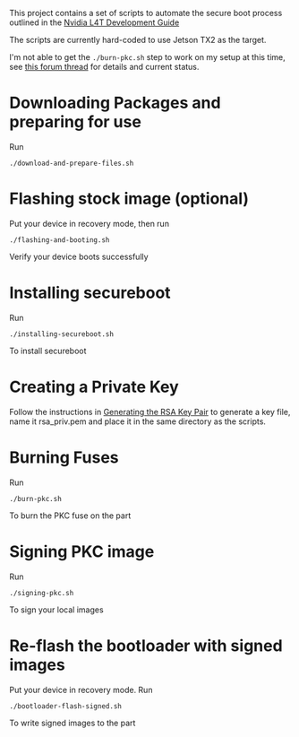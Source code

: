 This project contains a set of scripts to automate the secure boot process outlined
in the [Nvidia L4T Development Guide](https://docs.nvidia.com/jetson/l4t/index.html#page/Tegra%2520Linux%2520Driver%2520Package%2520Development%2520Guide%2Fsecurity.html%23)

The scripts are currently hard-coded to use Jetson TX2 as the target.

I'm not able to get the ```./burn-pkc.sh``` step to work on my setup at this time, see [this forum thread](https://devtalk.nvidia.com/default/topic/1064080/jetson-tx2/secure-boot-odmfuse-programming-step-fail-on-32-2-1/post/5393200/#5393200) for details and current status.

# Downloading Packages and preparing for use
Run
```
./download-and-prepare-files.sh
```

# Flashing stock image (optional)
Put your device in recovery mode, then run
```
./flashing-and-booting.sh
```
Verify your device boots successfully

# Installing secureboot
Run
```
./installing-secureboot.sh
```
To install secureboot

# Creating a Private Key
Follow the instructions in [Generating the RSA Key Pair](https://docs.nvidia.com/jetson/l4t/index.html#page/Tegra%2520Linux%2520Driver%2520Package%2520Development%2520Guide%2Fbootloader_secure_boot.html%23wwpID0E0BH0HA) to generate a key file, name it rsa_priv.pem and place it in the same directory as the scripts.

# Burning Fuses
Run
```
./burn-pkc.sh
```
To burn the PKC fuse on the part

# Signing PKC image
Run
```
./signing-pkc.sh
```
To sign your local images

# Re-flash the bootloader with signed images
Put your device in recovery mode.
Run
```
./bootloader-flash-signed.sh
```
To write signed images to the part
